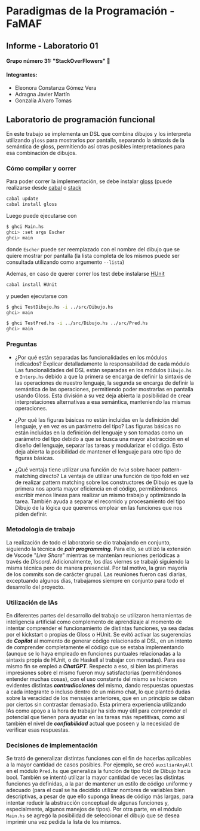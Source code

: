 # Paradigmas de la Programación - FaMAF

## **Informe - Laboratorio 01**

#### Grupo número 31: "StackOverFlowers" 🌻

#### Integrantes:

- Eleonora Constanza Gómez Vera
- Adragna Javier Martín
- Gonzalía Alvaro Tomas

## Laboratorio de programación funcional

En este trabajo se implementa un DSL que combina dibujos y los interpreta utilizando `gloss` para mostrarlos por pantalla, separando la sintaxis de la semántica de gloss, permitiendo así otras posibles interpretaciones para esa combinación de dibujos.

### Cómo compilar y correr

Para poder correr la implementación, se debe instalar [gloss](https://hackage.haskell.org/package/gloss) (puede realizarse desde [cabal](https://www.haskell.org/cabal/) o [stack](https://docs.haskellstack.org/en/stable/)

```bash
cabal update
cabal install gloss
```

Luego puede ejecutarse con

```bash
$ ghci Main.hs
ghci> :set args Escher
ghci> main
```
donde `Escher` puede ser reemplazado con el nombre del dibujo que se quiere mostrar por pantalla (la lista completa de los mismos puede ser consultada utilizando como argumento `--lista`)

Ademas, en caso de querer correr los test debe instalarse [HUnit](https://hackage.haskell.org/package/HUnit)

```bash
cabal install HUnit
```
y pueden ejecutarse con

```bash
$ ghci TestDibujo.hs -i ../src/Dibujo.hs
ghci> main

$ ghci TestPred.hs -i ../src/Dibujo.hs ../src/Pred.hs
ghci> main
```

### Preguntas

- ¿Por qué están separadas las funcionalidades en los módulos indicados? Explicar detalladamente la responsabilidad de cada módulo
Las funcionalidades del DSL están separadas en los módulos `Dibujo.hs` e `Interp.hs` debido a que la primera se encarga de definir la sintaxis de las operaciones de nuestro lenguaje, la segunda se encarga de definir la semántica de las operaciones, permitiendo poder mostrarlas en pantalla usando Gloss. Esta división a su vez deja abierta la posibilidad de crear interpretaciones alternativas a esa semántica, manteniendo las mismas operaciones.

- ¿Por qué las figuras básicas no están incluidas en la definición del lenguaje, y en vez es un parámetro del tipo?
Las figuras básicas no están incluidas en la definición del lenguaje y son tomadas como un parámetro del tipo debido a que se busca una mayor abstracción en el diseño del lenguaje, separar las tareas y modularizar el código. Esto deja abierta la posibilidad de mantener el lenguaje para otro tipo de figuras básicas.

- ¿Qué ventaja tiene utilizar una función de `fold` sobre hacer pattern-matching directo?
La ventaja de utilizar una función de tipo fold en vez de realizar pattern matching sobre los constructores de Dibujo es que la primera nos aporta mayor eficiencia en el código, permitiéndonos escribir menos líneas para realizar un mismo trabajo y optimizando la tarea. También ayuda a separar el recorrido y procesamiento del tipo Dibujo de la lógica que queremos emplear en las funciones que nos piden definir.

### Metodología de trabajo

La realización de todo el laboratorio se dio trabajando en conjunto, siguiendo la técnica de _**pair programming**_. Para ello, se utilizó la extensión de Vscode "_Live Share_" mientras se mantenían reuniones periódicas a través de _Discord_. Adicionalmente, los días viernes se trabajó siguiendo la misma técnica pero de manera presencial. Por tal motivo, la gran mayoría de los commits son de carácter grupal.
Las reuniones fueron casi diarias, exceptuando algunos días, trabajamos siempre en conjunto para todo el desarrollo del proyecto.

### Utilización de IAs

En diferentes partes del desarrollo del trabajo se utilizaron herramientas de inteligencia artificial como complemento de aprendizaje al momento de intentar comprender el funcionamiento de distintas funciones, ya sea dadas por el kickstart o propias de Gloss o HUnit. Se evitó activar las sugerencias de _**Copilot**_ al momento de generar código relacionado al DSL, en un intento de comprender completamente el código que se estaba implementando (aunque se lo haya empleado en funciones puntuales relacionadas a la sintaxis propia de HUnit, o de Haskell al trabajar con monadas). Para ese mismo fin se empleó a _**ChatGPT**_. Respecto a eso, si bien las primeras impresiones sobre el mismo fueron muy satisfactorias (permitiéndonos entender muchas cosas), con el uso constante del mismo se hicieron evidentes distintas _**contradicciones**_ del mismo, dando respuestas opuestas a cada integrante o incluso dentro de un mismo chat, lo que planteó dudas sobre la veracidad de los mensajes anteriores, que en un principio se daban por ciertos sin contrastar demasiado. Esta primera experiencia utilizando IAs como apoyo a la hora de trabajar ha sido muy útil para comprender el potencial que tienen para ayudar en las tareas más repetitivas, como así también el nivel de _**confiabilidad**_ actual que poseen y la necesidad de verificar esas respuestas.

### Decisiones de implementación

Se trató de generalizar distintas funciones con el fin de hacerlas aplicables a la mayor cantidad de casos posibles. Por ejemplo, se creó `auxiliarAnyAll` en el módulo `Pred.hs` que generaliza la función de tipo fold de Dibujo hacia bool. También se intentó utilizar la mayor cantidad de veces las distintas funciones ya definidas, a la par de mantener un estilo de código uniforme y adecuado (para el cual se ha decidido utilizar nombres de variables bien descriptivas, a pesar de que ello suponga lineas de código más largas, para intentar reducir la abstracción conceptual de algunas funciones y, especialmente, algunos manejos de tipos).
Por otra parte, en el módulo `Main.hs` se agregó la posibilidad de seleccionar el dibujo que se desea imprimir una vez pedida la lista de los mismos.